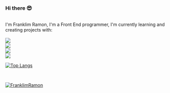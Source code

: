 ### Hi there 😎
<br>
I'm Franklim Ramon, I'm a Front End programmer, I'm currently learning and creating projects with:
<br>
<br>
<img src="https://img.shields.io/badge/HTML5-E34F26?style=for-the-badge&logo=html5&logoColor=white"/>
<br>
<img src="https://img.shields.io/badge/CSS3-1572B6?style=for-the-badge&logo=css3&logoColor=white"/>
<br>
<img src="https://img.shields.io/badge/JavaScript-F7DF1E?style=for-the-badge&logo=javascript&logoColor=black"/>
<br>
<img src="https://img.shields.io/badge/react%20os-0088CC?style=for-the-badge&logo=reactos&logoColor=white"/>
<br>

[![Top Langs](https://github-readme-stats.vercel.app/api/top-langs/?username=FranklimRamon)](https://github.com/anuraghazra/github-readme-stats)

<br>

[![FranklimRamon](https://github-readme-stats.vercel.app/api?username=FranklimRamon)](https://github.com/anuraghazra/github-readme-stats)
